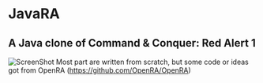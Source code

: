# JavaRA
## A Java clone of Command & Conquer: Red Alert 1
![ScreenShot](http://kubach.tk/i/f22e46752c4c2d51675c31e37e9b411e.jpeg)
Most part are written from scratch, but some code or ideas got from OpenRA (https://github.com/OpenRA/OpenRA)
